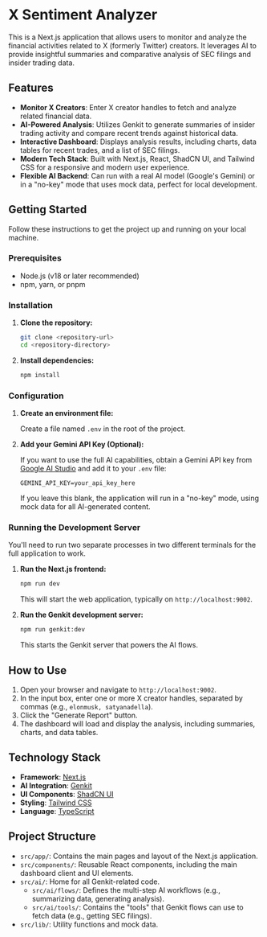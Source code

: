 # X Sentiment Analyzer

This is a Next.js application that allows users to monitor and analyze the financial activities related to X (formerly Twitter) creators. It leverages AI to provide insightful summaries and comparative analysis of SEC filings and insider trading data.

## Features

- **Monitor X Creators**: Enter X creator handles to fetch and analyze related financial data.
- **AI-Powered Analysis**: Utilizes Genkit to generate summaries of insider trading activity and compare recent trends against historical data.
- **Interactive Dashboard**: Displays analysis results, including charts, data tables for recent trades, and a list of SEC filings.
- **Modern Tech Stack**: Built with Next.js, React, ShadCN UI, and Tailwind CSS for a responsive and modern user experience.
- **Flexible AI Backend**: Can run with a real AI model (Google's Gemini) or in a "no-key" mode that uses mock data, perfect for local development.

## Getting Started

Follow these instructions to get the project up and running on your local machine.

### Prerequisites

- Node.js (v18 or later recommended)
- npm, yarn, or pnpm

### Installation

1.  **Clone the repository:**
    ```bash
    git clone <repository-url>
    cd <repository-directory>
    ```

2.  **Install dependencies:**
    ```bash
    npm install
    ```

### Configuration

1.  **Create an environment file:**

    Create a file named `.env` in the root of the project.

2.  **Add your Gemini API Key (Optional):**

    If you want to use the full AI capabilities, obtain a Gemini API key from [Google AI Studio](https://aistudio.google.com/app/apikey) and add it to your `.env` file:

    ```
    GEMINI_API_KEY=your_api_key_here
    ```

    If you leave this blank, the application will run in a "no-key" mode, using mock data for all AI-generated content.

### Running the Development Server

You'll need to run two separate processes in two different terminals for the full application to work.

1.  **Run the Next.js frontend:**
    ```bash
    npm run dev
    ```
    This will start the web application, typically on `http://localhost:9002`.

2.  **Run the Genkit development server:**
    ```bash
    npm run genkit:dev
    ```
    This starts the Genkit server that powers the AI flows.

## How to Use

1.  Open your browser and navigate to `http://localhost:9002`.
2.  In the input box, enter one or more X creator handles, separated by commas (e.g., `elonmusk, satyanadella`).
3.  Click the "Generate Report" button.
4.  The dashboard will load and display the analysis, including summaries, charts, and data tables.

## Technology Stack

- **Framework**: [Next.js](https://nextjs.org/)
- **AI Integration**: [Genkit](https://firebase.google.com/docs/genkit)
- **UI Components**: [ShadCN UI](https://ui.shadcn.com/)
- **Styling**: [Tailwind CSS](https://tailwindcss.com/)
- **Language**: [TypeScript](https://www.typescriptlang.org/)

## Project Structure

- `src/app/`: Contains the main pages and layout of the Next.js application.
- `src/components/`: Reusable React components, including the main dashboard client and UI elements.
- `src/ai/`: Home for all Genkit-related code.
  - `src/ai/flows/`: Defines the multi-step AI workflows (e.g., summarizing data, generating analysis).
  - `src/ai/tools/`: Contains the "tools" that Genkit flows can use to fetch data (e.g., getting SEC filings).
- `src/lib/`: Utility functions and mock data.
